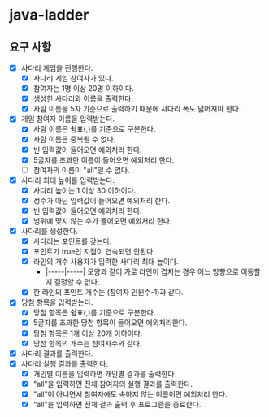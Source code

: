 # java-ladder

## 요구 사항

- [x] 사다리 게임을 진행한다.
    - [x] 사다리 게임 참여자가 있다.
    - [x] 참여자는 1명 이상 20명 이하이다.
    - [x] 생성한 사다리와 이름을 출력한다.
    - [x] 사람 이름을 5자 기준으로 출력하기 때문에 사다리 폭도 넓어져야 한다.

- [x] 게임 참여자 이름을 입력받는다.
    - [x] 사람 이름은 쉼표(,)를 기준으로 구분한다.
    - [x] 사람 이름은 중복될 수 없다.
    - [x] 빈 입력값이 들어오면 예외처리 한다.
    - [x] 5글자를 초과한 이름이 들어오면 예외처리 한다.
    - [ ] 참여자의 이름이 "all"일 수 없다.
- [x] 사다리 최대 높이를 입력받는다.
    - [x] 사다리 높이는 1 이상 30 이하이다.
    - [x] 정수가 아닌 입력값이 들어오면 예외처리 한다.
    - [x] 빈 입력값이 들어오면 예외처리 한다.
    - [x] 범위에 맞지 않는 수가 들어오면 예외처리 한다.
- [x] 사다리를 생성한다.
    - [x] 사다리는 포인트를 갖는다.
    - [x] 포인트가 true인 지점이 연속되면 안된다.
    - [x] 라인의 개수 사용자가 입력한 사다리 최대 높이다.
        - |-----|-----| 모양과 같이 가로 라인이 겹치는 경우 어느 방향으로 이동할지 결정할 수 없다.
    - [x] 한 라인의 포인트 개수는 (참여자 인원수-1)과 같다.
- [x] 당첨 항목을 입력받는다.
    - [x] 당첨 항목은 쉼표(,)를 기준으로 구분한다.
    - [x] 5글자를 초과한 당첨 항목이 들어오면 예외처리한다.
    - [x] 당첨 항목은 1개 이상 20개 이하이다.
    - [x] 당첨 항목의 개수는 참여자수와 같다.
- [x] 사다리 결과를 출력한다.
- [x] 사다리 실행 결과를 출력한다.
    - [x] 개인별 이름을 입력하면 개인별 결과를 출력한다.
    - [x] "all"을 입력하면 전체 참여자의 실행 결과를 출력한다.
    - [x] "all"이 아니면서 참여자에도 속하지 않는 이름이면 예외처리 한다.
    - [x] "all"을 입력하면 전체 결과 출력 후 프로그램을 종료한다.
